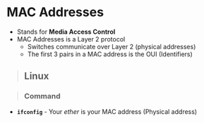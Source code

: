 #  MAC Addresses

- Stands for **Media Access Control**
- MAC Addresses is a Layer 2 protocol
	- Switches communicate over Layer 2 (physical addresses)
	- The first 3 pairs in a MAC address is the OUI (Identifiers) 

> ## **Linux**

> ### **Command**

- **`ifconfig`** - Your *ether* is your MAC address (Physical address)